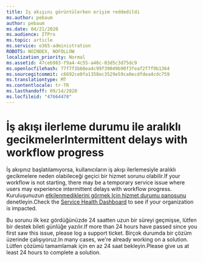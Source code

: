 ```yaml
---
title: Iş akışını görüntülerken erişim reddedildi
ms.author: pebaum
author: pebaum
ms.date: 04/21/2020
ms.audience: ITPro
ms.topic: article
ms.service: o365-administration
ROBOTS: NOINDEX, NOFOLLOW
localization_priority: Normal
ms.assetid: 47ceb983-f9a4-4c55-a40c-03d5c3d75dc9
ms.openlocfilehash: 77f7f3b68ea4c99f39049b90f3feaf2f7f9b1364
ms.sourcegitcommit: c6692ce0fa1358ec3529e59ca0ecdfdea4cdc759
ms.translationtype: MT
ms.contentlocale: tr-TR
ms.lasthandoff: 09/14/2020
ms.locfileid: "47664478"
---
```

# <a name="intermittent-delays-with-workflow-progress"></a><span data-ttu-id="f8382-102">İş akışı ilerleme durumu ile aralıklı gecikmeler</span><span class="sxs-lookup"><span data-stu-id="f8382-102">Intermittent delays with workflow progress</span></span>

<span data-ttu-id="f8382-103">İş akışınız başlatılamıyorsa, kullanıcıların iş akışı ilerlemesiyle aralıklı gecikmelere neden olabileceği geçici bir hizmet sorunu olabilir.</span><span class="sxs-lookup"><span data-stu-id="f8382-103">If your workflow is not starting, there may be a temporary service issue where users may experience intermittent delays with workflow progress.</span></span> <span data-ttu-id="f8382-104">Kuruluşunuzun [etkilenmediklerini görmek Için hizmet durumu panosunu](https://admin.microsoft.com/AdminPortal/Home#/servicehealth) denetleyin.</span><span class="sxs-lookup"><span data-stu-id="f8382-104">Check the [Service Health Dashboard](https://admin.microsoft.com/AdminPortal/Home#/servicehealth) to see if your organization is impacted.</span></span> 

<span data-ttu-id="f8382-105">Bu sorunu ilk kez gördüğünüzde 24 saatten uzun bir süreyi geçmişse, lütfen bir destek bileti günlüğe yazılır.</span><span class="sxs-lookup"><span data-stu-id="f8382-105">If more than 24 hours have passed since you first saw this issue, please log a support ticket.</span></span> <span data-ttu-id="f8382-106">Birçok durumda bir çözüm üzerinde çalışıyoruz.</span><span class="sxs-lookup"><span data-stu-id="f8382-106">In many cases, we're already working on a solution.</span></span> <span data-ttu-id="f8382-107">Lütfen çözümü tamamlamak için en az 24 saat bekleyin.</span><span class="sxs-lookup"><span data-stu-id="f8382-107">Please give us at least 24 hours to complete a solution.</span></span>


  

